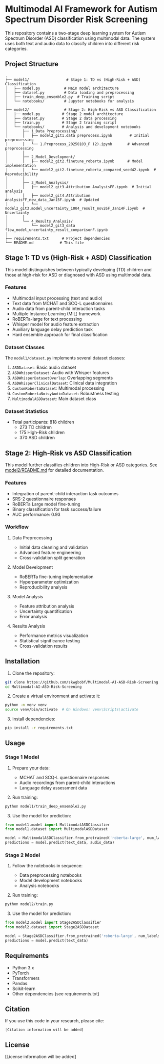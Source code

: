 # Multimodal AI Framework for Autism Spectrum Disorder Risk Screening

This repository contains a two-stage deep learning system for Autism Spectrum Disorder (ASD) classification using multimodal data. The system uses both text and audio data to classify children into different risk categories.

## Project Structure

```
.
├── model1/                 # Stage 1: TD vs (High-Risk + ASD) Classification
│   ├── model.py           # Main model architecture
│   ├── dataset.py         # Data loading and preprocessing
│   ├── train_deep_ensemble2.py  # Training script
│   └── notebooks/         # Jupyter notebooks for analysis
│
├── model2/                # Stage 2: High-Risk vs ASD Classification
│   ├── model.py          # Stage 2 model architecture
│   ├── dataset.py        # Stage 2 data processing
│   ├── train.py          # Stage 2 training script
│   └── notebooks/        # Analysis and development notebooks
│       ├── 1_Data_Preprocessing/
│       │   ├── model2_git1.data preprocess.ipynb        # Initial preprocessing
│       │   └── 1.Preprocess_20250103_F (2).ipynb       # Advanced preprocessing
│       │
│       ├── 2_Model_Development/
│       │   ├── model2_git2.finetune_roberta.ipynb      # Model implementation
│       │   └── model2_git2.finetune_roberta_compared_seed42.ipynb  # Reproducibility
│       │
│       ├── 3_Model_Analysis/
│       │   ├── model2_git3.Attribution AnalysisFF.ipynb  # Initial analysis
│       │   ├── model2_git4.Attribution AnalysisFF_new_data_Jan15F.ipynb  # Updated
│       │   └── model2_git3.model_uncertainty_1004_result_nov26F_Jan14F.ipynb  # Uncertainty
│       │
│       └── 4_Results_Analysis/
│           └── model2_git3_data flow_model_uncertainty_result_comparisonF.ipynb
│
├── requirements.txt      # Project dependencies
└── README.md            # This file
```

## Stage 1: TD vs (High-Risk + ASD) Classification

This model distinguishes between typically developing (TD) children and those at high-risk for ASD or diagnosed with ASD using multimodal data.

### Features
- Multimodal input processing (text and audio)
- Text data from MCHAT and SCQ-L questionnaires
- Audio data from parent-child interaction tasks
- Multiple Instance Learning (MIL) framework
- RoBERTa-large for text processing
- Whisper model for audio feature extraction
- Auxiliary language delay prediction task
- Hard ensemble approach for final classification

### Dataset Classes
The `model1/dataset.py` implements several dataset classes:

1. `ASDDataset`: Basic audio dataset
2. `ASDWhisperDataset`: Audio with Whisper features
3. `ASDWhisperDatasetOverlap`: Overlapping segments
4. `ASDWhisperClinicalDataset`: Clinical data integration
5. `CustomRobertaDataset`: Multimodal processing
6. `CustomRobertaNoisyAudioDataset`: Robustness testing
7. `MultimodalASDDataset`: Main dataset class

### Dataset Statistics
- Total participants: 818 children
  - 273 TD children
  - 175 High-Risk children
  - 370 ASD children

## Stage 2: High-Risk vs ASD Classification

This model further classifies children into High-Risk or ASD categories. See [model2/README.md](model2/README.md) for detailed documentation.

### Features
- Integration of parent-child interaction task outcomes
- SRS-2 questionnaire responses
- RoBERTa Large model fine-tuning
- Binary classification for task success/failure
- AUC performance: 0.93

### Workflow
1. Data Preprocessing
   - Initial data cleaning and validation
   - Advanced feature engineering
   - Cross-validation split generation

2. Model Development
   - RoBERTa fine-tuning implementation
   - Hyperparameter optimization
   - Reproducibility analysis

3. Model Analysis
   - Feature attribution analysis
   - Uncertainty quantification
   - Error analysis

4. Results Analysis
   - Performance metrics visualization
   - Statistical significance testing
   - Cross-validation results

## Installation

1. Clone the repository:
```bash
git clone https://github.com/skwgbobf/Multimodal-AI-ASD-Risk-Screening.git
cd Multimodal-AI-ASD-Risk-Screening
```

2. Create a virtual environment and activate it:
```bash
python -m venv venv
source venv/bin/activate  # On Windows: venv\Scripts\activate
```

3. Install dependencies:
```bash
pip install -r requirements.txt
```

## Usage

### Stage 1 Model
1. Prepare your data:
   - MCHAT and SCQ-L questionnaire responses
   - Audio recordings from parent-child interactions
   - Language delay assessment data

2. Run training:
```bash
python model1/train_deep_ensemble2.py
```

3. Use the model for prediction:
```python
from model1.model import MultimodalASDClassifier
from model1.dataset import MultimodalASDDataset

model = MultimodalASDClassifier.from_pretrained('roberta-large', num_labels=2)
predictions = model.predict(text_data, audio_data)
```

### Stage 2 Model
1. Follow the notebooks in sequence:
   - Data preprocessing notebooks
   - Model development notebooks
   - Analysis notebooks

2. Run training:
```bash
python model2/train.py
```

3. Use the model for prediction:
```python
from model2.model import Stage2ASDClassifier
from model2.dataset import Stage2ASDDataset

model = Stage2ASDClassifier.from_pretrained('roberta-large', num_labels=2)
predictions = model.predict(text_data)
```

## Requirements
- Python 3.x
- PyTorch
- Transformers
- Pandas
- Scikit-learn
- Other dependencies (see requirements.txt)

## Citation
If you use this code in your research, please cite:
```
[Citation information will be added]
```

## License
[License information will be added] 